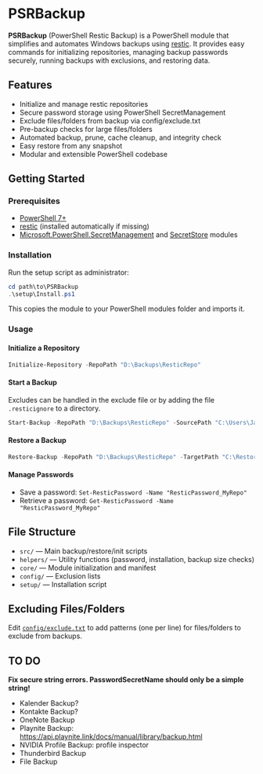 # PSRBackup

**PSRBackup** (PowerShell Restic Backup) is a PowerShell module that simplifies and automates Windows backups using [restic](https://restic.net/). It provides easy commands for initializing repositories, managing backup passwords securely, running backups with exclusions, and restoring data.

## Features

- Initialize and manage restic repositories
- Secure password storage using PowerShell SecretManagement
- Exclude files/folders from backup via config/exclude.txt
- Pre-backup checks for large files/folders
- Automated backup, prune, cache cleanup, and integrity check
- Easy restore from any snapshot
- Modular and extensible PowerShell codebase

## Getting Started

### Prerequisites

- [PowerShell 7+](https://github.com/PowerShell/PowerShell)
- [restic](https://restic.net/) (installed automatically if missing)
- [Microsoft.PowerShell.SecretManagement](https://www.powershellgallery.com/packages/Microsoft.PowerShell.SecretManagement) and [SecretStore](https://www.powershellgallery.com/packages/Microsoft.PowerShell.SecretStore) modules

### Installation

Run the setup script as administrator:

```powershell
cd path\to\PSRBackup
.\setup\Install.ps1
```

This copies the module to your PowerShell modules folder and imports it.

### Usage

#### Initialize a Repository

```powershell
Initialize-Repository -RepoPath "D:\Backups\ResticRepo"
```

#### Start a Backup
Excludes can be handled in the exclude file or by adding the file `.resticignore` to a directory.

```powershell
Start-Backup -RepoPath "D:\Backups\ResticRepo" -SourcePath "C:\Users\Jax\Documents" -ExcludeFile "config\exclude.txt"
```

#### Restore a Backup

```powershell
Restore-Backup -RepoPath "D:\Backups\ResticRepo" -TargetPath "C:\Restore"
```

#### Manage Passwords

- Save a password: `Set-ResticPassword -Name "ResticPassword_MyRepo"`
- Retrieve a password: `Get-ResticPassword -Name "ResticPassword_MyRepo"`

## File Structure

- `src/` — Main backup/restore/init scripts
- `helpers/` — Utility functions (password, installation, backup size checks)
- `core/` — Module initialization and manifest
- `config/` — Exclusion lists
- `setup/` — Installation script

## Excluding Files/Folders

Edit [`config/exclude.txt`](config/exclude.txt) to add patterns (one per line) for files/folders to exclude from backups.


## TO DO

**Fix secure string errors. PasswordSecretName should only be a simple string!**

- Kalender Backup?
- Kontakte Backup?
- OneNote Backup
- Playnite Backup: https://api.playnite.link/docs/manual/library/backup.html
- NVIDIA Profile Backup: profile inspector
- Thunderbird Backup
- File Backup
